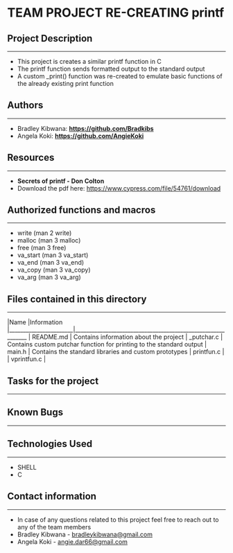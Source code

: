 # TEAM PROJECT RE-CREATING printf

## Project Description
_______________________

* This project is creates a similar printf function in C
* The printf function sends formatted output to the standard output
* A custom \_print() function was re-created to emulate basic functions of the already existing print function

## Authors
__________

* Bradley Kibwana:  **https://github.com/Bradkibs**
* Angela Koki:      **https://github.com/AngieKoki**

## Resources
____________

* **Secrets of printf - Don Colton** 
* Download the pdf here: https://www.cypress.com/file/54761/download

## Authorized functions and macros
___________________________________

* write (man 2 write)
* malloc (man 3 malloc)
* free (man 3 free)
* va\_start (man 3 va\_start)
* va\_end (man 3 va\_end)
* va\_copy (man 3 va\_copy)
* va\_arg (man 3 va\_arg)

## Files contained in this directory
____________________________________

|Name                   |Information            
|_______________________|_____________________________________________________________
| README.md             | Contains information about the project
| \_putchar.c           | Contains custom putchar function for printing to the standard output
| main.h                | Contains the standard libraries and custom prototypes
| printfun.c            |
| vprintfun.c           |

## Tasks for the project
________________________

## Known Bugs
_____________

## Technologies Used
____________________

* SHELL
* C

## Contact information
______________________

* In case of any questions related to this project feel free to reach out to any of the team members
* Bradley Kibwana - bradleykibwana@gmail.com
* Angela Koki - angie.dar66@gmail.com
